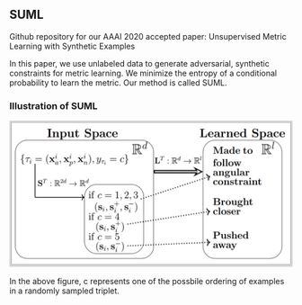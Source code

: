 ## SUML
Github repository for our AAAI 2020 accepted paper: Unsupervised Metric Learning with Synthetic Examples

In this paper, we use unlabeled data to generate adversarial, synthetic constraints for metric learning. We minimize the entropy of a conditional probability to learn the metric. Our method is called SUML.


### Illustration of SUML
![Illustration of SUML](illustration/SUML_idea.png)

In the above figure, c represents one of the possbile ordering of examples in a randomly sampled triplet.

